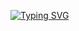 [![Typing SVG](https://readme-typing-svg.demolab.com?font=Prompt&size=30&pause=1000&center=true&vCenter=true&multiline=true&width=820&height=150&lines=Hello+There!;Welcome+to+my+profile+%F0%9F%91%8B)](https://git.io/typing-svg)
